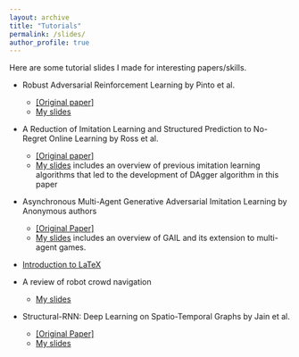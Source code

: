 ```yaml
---
layout: archive
title: "Tutorials"
permalink: /slides/
author_profile: true
---
```

Here are some tutorial slides I made for interesting papers/skills. 
- Robust Adversarial Reinforcement Learning by Pinto et al.
  - [[Original paper]](https://arxiv.org/abs/1703.02702)
  - [My slides](/files/rarl_shuijing.pdf)

- A Reduction of Imitation Learning and Structured Prediction to No-Regret Online Learning by Ross et al.
  - [[Original paper]](https://www.cs.cmu.edu/~sross1/publications/Ross-AIStats11-NoRegret.pdf)
  - [My slides](/files/20190926_DAgger.pdf) includes an overview of previous imitation learning algorithms that led to the development of DAgger algorithm in this paper

- Asynchronous Multi-Agent Generative Adversarial Imitation Learning by Anonymous authors
  - [[Original Paper]](https://openreview.net/forum?id=Syx33erYwH)
  - [My slides](/files/AMAGAIL_Shuijing_20191012.pdf) includes an overview of GAIL and its extension to multi-agent games.

- [Introduction to LaTeX](/files/latex_tutorial.pdf)

- A review of robot crowd navigation 
  - [My slides](/files/crowd_nav_shuijing.pdf)

- Structural-RNN: Deep Learning on Spatio-Temporal Graphs by Jain et al.
  - [[Original Paper]](https://cvgl.stanford.edu/papers/jain_cvpr16.pdf)
  - [My slides](/files/st_graph.pdf)